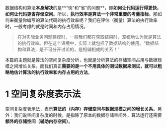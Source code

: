 数据结构和算法**本身解决**的是**“快"和"省"的问题**，即**如何让代码运行得更快，如何让代码更省存储空间**。所以，**执行效率是算法一个非常重要的考量指标**。那如何来衡量你编写的算法代码的执行效率呢？我们在评估（衡量）算法的执行效率时，一般考虑的就是时间和内存占用情况。

> 在对实际业务问题建模时，一般我们都在获取结果时，笼统地认为就是算法的执行效率。但在这个语境中，实际上就包括了数据结构的使用。“数据结构和算法，是不可分开讨论的，是相辅相成的关系！”

本篇的主题就是算法的空间复杂度分析，也就是分析算法的存储空间占用与数据规模之间增长关系。而我们真正**需要的是一个不用具体的测试数据来测试，就可以粗略地估计算法的执行效率和内存占用的方法**。

# 1 空间复杂度表示法

空间复杂度表示法，表示**算法的（内存）存储空间与数据规模之间的增长关系**。另外：我们说空间复杂度的时候，是指除了原本的数据存储空间外，算法运行还需要**额外的存储空间（辅助内存空间）**。

